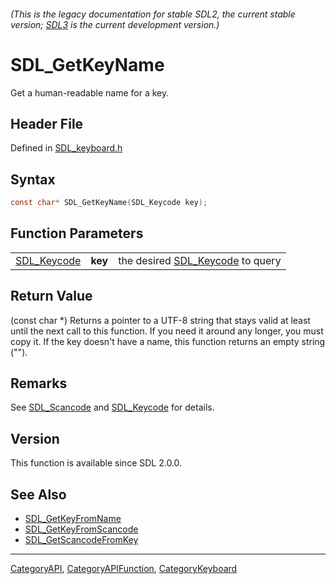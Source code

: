 ###### (This is the legacy documentation for stable SDL2, the current stable version; [SDL3](https://wiki.libsdl.org/SDL3/) is the current development version.)
# SDL_GetKeyName

Get a human-readable name for a key.

## Header File

Defined in [SDL_keyboard.h](https://github.com/libsdl-org/SDL/blob/SDL2/include/SDL_keyboard.h)

## Syntax

```c
const char* SDL_GetKeyName(SDL_Keycode key);
```

## Function Parameters

|                            |         |                                                 |
| -------------------------- | ------- | ----------------------------------------------- |
| [SDL_Keycode](SDL_Keycode) | **key** | the desired [SDL_Keycode](SDL_Keycode) to query |

## Return Value

(const char *) Returns a pointer to a UTF-8 string that stays valid at
least until the next call to this function. If you need it around any
longer, you must copy it. If the key doesn't have a name, this function
returns an empty string ("").

## Remarks

See [SDL_Scancode](SDL_Scancode) and [SDL_Keycode](SDL_Keycode) for
details.

## Version

This function is available since SDL 2.0.0.

## See Also

- [SDL_GetKeyFromName](SDL_GetKeyFromName)
- [SDL_GetKeyFromScancode](SDL_GetKeyFromScancode)
- [SDL_GetScancodeFromKey](SDL_GetScancodeFromKey)

----
[CategoryAPI](CategoryAPI), [CategoryAPIFunction](CategoryAPIFunction), [CategoryKeyboard](CategoryKeyboard)

